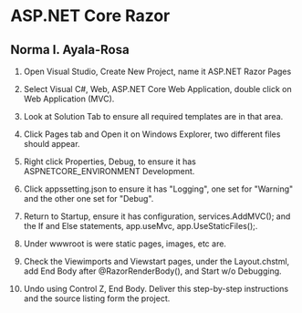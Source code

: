 # ASP.NET Core Razor

## Norma I. Ayala-Rosa

1. Open Visual Studio, Create New Project, name it ASP.NET Razor Pages

2. Select Visual C#, Web, ASP.NET Core Web Application, double click on Web Application (MVC).

3. Look at Solution Tab to ensure all required templates are in that area.

4. Click Pages tab and Open it on Windows Explorer, two different files should appear.

5. Right click Properties, Debug, to ensure it has ASPNETCORE_ENVIRONMENT Development.

6. Click appssetting.json to ensure it has "Logging", one set for "Warning" and the other one set for "Debug".

7. Return to Startup, ensure it has configuration, services.AddMVC(); and the If and Else statements, app.useMvc, app.UseStaticFiles();.

8. Under wwwroot is were static pages, images, etc are.
 
9. Check the Viewimports and Viewstart pages, under the Layout.chstml, add End Body after @RazorRenderBody(), and Start w/o Debugging.

10. Undo using Control Z, End Body. Deliver this step-by-step instructions and the source listing form the project.
